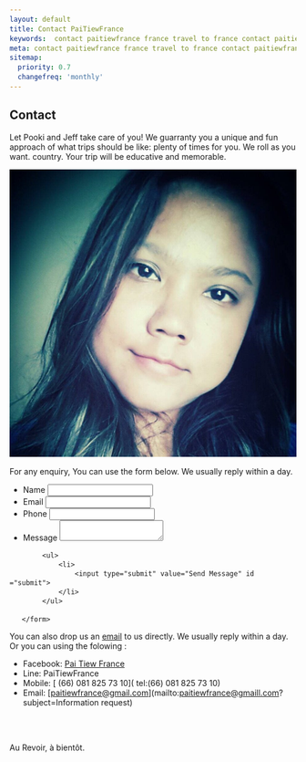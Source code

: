 ```yaml
---
layout: default
title: Contact PaiTiewFrance
keywords:  contact paitiewfrance france travel to france contact paitiewfrance trip to france trip to burgundy trip to provence trip to aveyron email paitiewfrance
meta: contact paitiewfrance france travel to france contact paitiewfrance trip to france trip to burgundy trip to provence trip to aveyron email paitiewfrance
sitemap:
  priority: 0.7
  changefreq: 'monthly'
---
```


## Contact
Let Pooki and Jeff take care of you! We guarranty you a unique and fun approach of what trips should be like: plenty of times for you. We roll as you want. country. Your trip will be educative and memorable.

![Pooki](/img/pooki2.jpg "Pooki")


For any enquiry,  You can use the form below. We usually reply within a day. 

<div class="form-container">
       <form method ="POST" action="http://formspree.io/paitiewfrance@gmail.com">
           <ul class="contact">
              <li>
                    <label for="name">Name</label>
                    <input type="name" iid="name" name ="name">
               </li>
               <li>
                   <label for="email">Email</label>
                   <input type="email" name="_replyto" id="email">
               </li>
               <li>
                   <label for="phone">Phone</label>
                   <input type="number" name="phone" id="phone">
               </li>
               <li>
                   <label for="message">Message</label>
                   <textarea name="message" id="message"></textarea>
               </li>
            </ul>

            <ul>
                <li>
                    <input type="submit" value="Send Message" id ="submit">
                </li>
            </ul>

       </form>
</div>



You can also drop us an [email](mailto:paitiewfrance@hotmail.com) to us directly. We usually reply within a day.  Or you can using the folowing :

- Facebook:  <span>[Pai Tiew France](https://www.facebook.com/paitiewfrance)</span>
- Line: PaiTiewFrance
- Mobile: <span>[ (66) 081 825 73 10]( tel:(66) 081 825 73 10)</span> 
- Email: <span>[paitiewfrance@gmail.com](mailto:paitiewfrance@gmaill.com?subject=Information request)</span>
<br>
<br>






Au Revoir, à bientôt.


